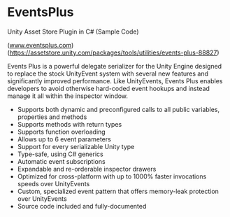 # EventsPlus
Unity Asset Store Plugin in C# (Sample Code)

(www.eventsplus.com)
(https://assetstore.unity.com/packages/tools/utilities/events-plus-88827)

Events Plus is a powerful delegate serializer for the Unity Engine designed to replace the stock UnityEvent system with several new features and significantly improved performance. Like UnityEvents, Events Plus enables developers to avoid otherwise hard-coded event hookups and instead manage it all within the inspector window.

- Supports both dynamic and preconfigured calls to all public variables, properties and methods
- Supports methods with return types
- Supports function overloading
- Allows up to 6 event parameters
- Support for every serializable Unity type
- Type-safe, using C# generics
- Automatic event subscriptions
- Expandable and re-orderable inspector drawers
- Optimized for cross-platform with up to 1000% faster invocations speeds over UnityEvents
- Custom, specialized event pattern that offers memory-leak protection over UnityEvents
- Source code included and fully-documented
